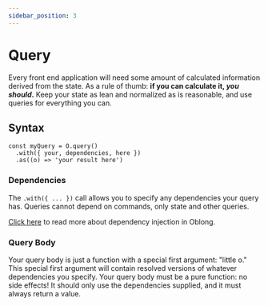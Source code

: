 ```yaml
---
sidebar_position: 3
---
```


# Query

Every front end application will need some amount of calculated information derived from the state. As a rule of thumb: **if you can calculate it, _you should_.** Keep your state as lean and normalized as is reasonable, and use queries for everything you can.

## Syntax

```tsx
const myQuery = O.query()
  .with({ your, dependencies, here })
  .as((o) => 'your result here')
```

### Dependencies

The `.with({ ... })` call allows you to specify any dependencies your query has. Queries cannot depend on commands, only state and other queries.

[Click here](#TODO) to read more about dependency injection in Oblong.

### Query Body

Your query body is just a function with a special first argument: "little o." This special first argument will contain resolved versions of whatever dependencies you specify. Your query body must be a pure function: no side effects! It should only use the dependencies supplied, and it must always return a value.

